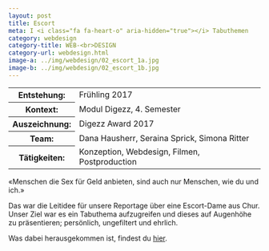 ```yaml
---
layout: post
title: Escort
meta: I <i class="fa fa-heart-o" aria-hidden="true"></i> Tabuthemen
category: webdesign
category-title: WEB-<br>DESIGN
category-url: webdesign.html
image-a: ../img/webdesign/02_escort_1a.jpg
image-b: ../img/webdesign/02_escort_1b.jpg
---
```


<table class="post-content facts table">
    <tr>
        <th>Entstehung:</th>
        <td>Frühling 2017</td>
    </tr>
    <tr>
        <th>Kontext:</th>
        <td>Modul Digezz, 4. Semester</td>
    </tr>
    <tr>
        <th>Auszeichnung:</th>
        <td>Digezz Award 2017</td>
    </tr>
    <tr>
        <th>Team:</th>
        <td>Dana Hausherr, Seraina Sprick, Simona Ritter</td>
    </tr>
    <tr>
        <th>Tätigkeiten:</th>
        <td>Konzeption, Webdesign, Filmen, Postproduction</td>
    </tr>
</table>

<p class="post-content">«Menschen die Sex für Geld anbieten, sind auch nur Menschen, wie du und ich.»</p>

<p class="post-content">
Das war die Leitidee für unsere Reportage über eine Escort-Dame aus Chur. Unser Ziel war es ein Tabuthema aufzugreifen und dieses auf Augenhöhe zu präsentieren;  persönlich, ungefiltert und ehrlich.</p> 

<p class="post-content">Was dabei herausgekommen ist, findest du <a href="http://digezz.ch/projekte/escort/" target="_blank">hier</a>.<br><br></p>